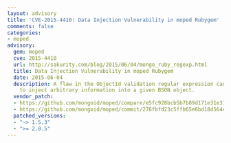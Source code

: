 ```yaml
---
layout: advisory
title: 'CVE-2015-4410: Data Injection Vulnerability in moped Rubygem'
comments: false
categories:
- moped
advisory:
  gem: moped
  cve: 2015-4410
  url: http://sakurity.com/blog/2015/06/04/mongo_ruby_regexp.html
  title: Data Injection Vulnerability in moped Rubygem
  date: 2015-06-04
  description: A flaw in the ObjectId validation regular expression can enable attackers
    to inject arbitrary information into a given BSON object.
  vendor_patch:
  - https://github.com/mongoid/moped/compare/e5fc928bcb5b7b89d171e31e31483be4185971b9...32cba17ad7d3da326778b4d8cd4b52e75bca9d40
  - https://github.com/mongoid/moped/commit/276fbfd23c5ffb65e6bd18d564c8b6878c2498ac
  patched_versions:
  - "~> 1.5.3"
  - ">= 2.0.5"
---
```

